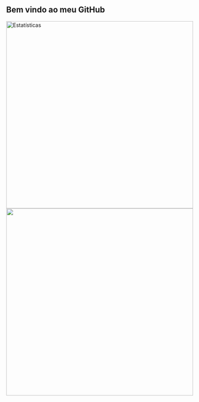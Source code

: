## Bem vindo ao meu GitHub


<div>
<img src="https://github-readme-stats.vercel.app/api?username=JoaoVFAndrade&show_icons=true&theme=tokyonight" alt="Estatísticas" width="500">
<img src="https://github-readme-stats.vercel.app/api/top-langs/?username=JoaoVFAndrade&layout=compact&theme=tokyonight" width="500">
</div>

##
